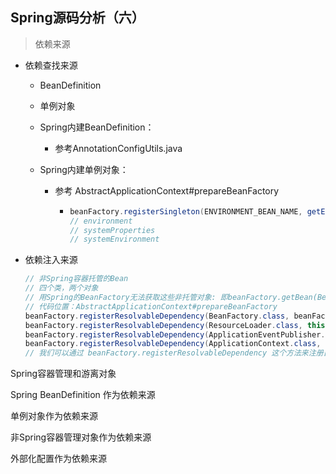 ## Spring源码分析（六）

> 依赖来源



- 依赖查找来源

  - BeanDefinition

  - 单例对象

  - Spring内建BeanDefinition：

    - 参考AnnotationConfigUtils.java

  - Spring内建单例对象：

    - 参考 AbstractApplicationContext#prepareBeanFactory

      - ```java
        beanFactory.registerSingleton(ENVIRONMENT_BEAN_NAME, getEnvironment());
        // environment
        // systemProperties
        // systemEnvironment
        ```

 

- 依赖注入来源

  ```java
  // 非Spring容器托管的Bean
  // 四个类，两个对象
  // 用Spring的BeanFactory无法获取这些非托管对象: 即beanFactory.getBean(BeanFactory.class)报错
  // 代码位置：AbstractApplicationContext#prepareBeanFactory
  beanFactory.registerResolvableDependency(BeanFactory.class, beanFactory);
  beanFactory.registerResolvableDependency(ResourceLoader.class, this);
  beanFactory.registerResolvableDependency(ApplicationEventPublisher.class, this);
  beanFactory.registerResolvableDependency(ApplicationContext.class, this);
  // 我们可以通过 beanFactory.registerResolvableDependency 这个方法来注册自己的非托管Bean
  ```



Spring容器管理和游离对象



Spring BeanDefinition 作为依赖来源



单例对象作为依赖来源



非Spring容器管理对象作为依赖来源



外部化配置作为依赖来源



